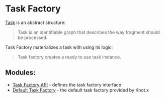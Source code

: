 # Task Factory
[Task](https://github.com/Knotx/knotx-fragments/blob/master/task/api#task) is an abstract structure:
> Task is an identifiable graph that describes the way fragment should be processed.

Task Factory materializes a task with using its logic:  
> Task factory creates a ready to use task instance.

## Modules:
- [Task Factory API](https://github.com/Knotx/knotx-fragments/blob/master/task/factory/api) - defines the task factory interface
- [Default Task Factory](https://github.com/Knotx/knotx-fragments/blob/master/task/factory/default) - the default task factory provided by Knot.x